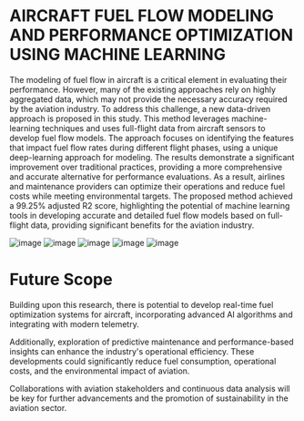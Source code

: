 # AIRCRAFT FUEL FLOW MODELING AND PERFORMANCE OPTIMIZATION USING MACHINE LEARNING
The modeling of fuel flow in aircraft is a critical element in evaluating their performance. However, many of the existing approaches rely on highly aggregated data, which may not provide the necessary accuracy required by the aviation industry. To address this challenge, a new data-driven approach is proposed in this study. This method leverages machine-learning techniques and uses full-flight data from aircraft sensors to develop fuel flow models. The approach focuses on identifying the features that impact fuel flow rates during different flight phases, using a unique deep-learning approach for modeling. The results demonstrate a significant improvement over traditional practices, providing a more comprehensive and accurate alternative for performance evaluations. As a result, airlines and maintenance providers can optimize their operations and reduce fuel costs while meeting environmental targets. The proposed method achieved a 99.25% adjusted R2 score, highlighting the potential of machine learning tools in developing accurate and detailed fuel flow models based on full-flight data, providing significant benefits for the aviation industry.

![image](https://github.com/Naivedya-Rai/Aircraft-fuel-flow-rate-predictor/assets/122347651/c8949ecc-f273-42f9-84b8-a9884d16dbf6)
![image](https://github.com/Naivedya-Rai/Aircraft-fuel-flow-rate-predictor/assets/122347651/6c1d7f1a-4eeb-4315-97b5-7ca5b0bada74)
![image](https://github.com/Naivedya-Rai/Aircraft-fuel-flow-rate-predictor/assets/122347651/938a6eef-6397-48a1-bd58-aea84f493b84)
![image](https://github.com/Naivedya-Rai/Aircraft-fuel-flow-rate-predictor/assets/122347651/341188f0-b0ed-46b8-a4fc-1ac21c985c1b)
![image](https://github.com/Naivedya-Rai/Aircraft-fuel-flow-rate-predictor/assets/122347651/284a8978-2271-40fc-8a33-ca38b894e12d)


# Future Scope
Building upon this research, there is potential to develop real-time fuel optimization systems for aircraft, incorporating advanced AI algorithms and integrating with modern telemetry. 

Additionally, exploration of predictive maintenance and performance-based insights can enhance the industry's operational efficiency. These developments could significantly reduce fuel consumption, operational costs, and the environmental impact of aviation. 

Collaborations with aviation stakeholders and continuous data analysis will be key for further advancements and the promotion of sustainability in the aviation sector.
